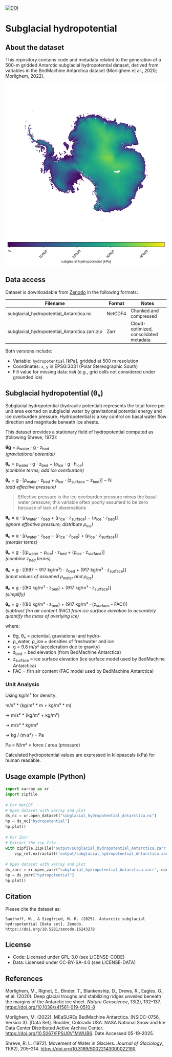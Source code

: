 [![DOI](https://zenodo.org/badge/986576162.svg)](https://doi.org/10.5281/zenodo.16243278)

# Subglacial hydropotential

## About the dataset

This repository contains code and metadata related to the generation of a 500-m gridded Antarctic subglacial hydropotential dataset, derived from variables in the BedMachine Antarctica dataset (Morlighem et al., 2020; Morlighem, 2022).

![Antarctic subglacial hydropotential map](output/subglacial_hydropotential_Antarctica.png)

## Data access

Dataset is downloadable from [Zenodo](https://doi.org/10.5281/zenodo.16243279) in the following formats:

Filename | Format | Notes |
|--------|--------|-------------|
|subglacial_hydropotential_Antarctica.nc| NetCDF4 | Chunked and compressed |
|subglacial_hydropotential_Antarctica.zarr.zip| Zarr | Cloud-optimized, consolidated metadata |

Both versions include:
- Variable: `hydropotential` [kPa], gridded at 500 m resolution
- Coordinates: `x`, `y` in EPSG:3031 (Polar Stereographic South)
- Fill value for missing data: `NaN` (e.g., grid cells not considered under grounded ice)

## Subglacial hydropotential (θₕ)
Subglacial hydropotential (hydraulic potential) represents the total force per unit area exerted on subglacial water by gravitational potential energy and ice overburden pressure. Hydropotential is a key control on basal water flow direction and magnitude beneath ice sheets.

This dataset provides a stationary field of hydropotential computed as (following Shreve, 1972):

**θg** = ρ<sub>water</sub> ⋅ g ⋅ z<sub>bed</sub>  
*(gravitational potential)*

**θₕ** = ρ<sub>water</sub> ⋅ g ⋅ z<sub>bed</sub> + (ρ<sub>ice</sub> ⋅ g ⋅ h<sub>ice</sub>)  
*(combine terms; add ice overburden)*

**θₕ** = g ⋅ [ρ<sub>water</sub> ⋅ z<sub>bed</sub> + ρ<sub>ice</sub> ⋅ (z<sub>surface</sub> − z<sub>bed</sub>)] − N  
*(add effective pressure)*

> Effective pressure is the ice overburden pressure minus the basal water pressure; this variable often poorly assumed to be zero because of lack of observations

**θₕ** = g ⋅ [ρ<sub>water</sub> ⋅ z<sub>bed</sub> + (ρ<sub>ice</sub> ⋅ z<sub>surface</sub>) − (ρ<sub>ice</sub> ⋅ z<sub>bed</sub>)]  
*(ignore effective pressure; distribute ρ<sub>ice</sub>)*

**θₕ** = g ⋅ [ρ<sub>water</sub> ⋅ z<sub>bed</sub> − (ρ<sub>ice</sub> ⋅ z<sub>bed</sub>) + (ρ<sub>ice</sub> ⋅ z<sub>surface</sub>)]  
*(reorder terms)*

**θₕ** = g ⋅ [(ρ<sub>water</sub> − ρ<sub>ice</sub>) ⋅ z<sub>bed</sub> + (ρ<sub>ice</sub> ⋅ z<sub>surface</sub>)]  
*(combine z<sub>bed</sub> terms)*

**θₕ** = g ⋅ [(997 − 917 kg/m³) ⋅ z<sub>bed</sub> + (917 kg/m³ ⋅ z<sub>surface</sub>)]  
*(input values of assumed ρ<sub>water</sub> and ρ<sub>ice</sub>)*

**θₕ** = g ⋅ [(80 kg/m³ ⋅ z<sub>bed</sub>) + (917 kg/m³ ⋅ z<sub>surface</sub>)]  
*(simplify)*

**θₕ** = g ⋅ [(80 kg/m³ ⋅ z<sub>bed</sub>) + (917 kg/m³ ⋅ (z<sub>surface</sub> - FAC))]  
*(subtract firn air content (FAC) from ice surface elevation to accurately quantify the mass of overlying ice)*

where:
- θg, θₕ = potential, graviational and hydro-
- ρ_water, ρ_ice = densities of freshwater and ice
- g = 9.8 m/s² (acceleration due to gravity)
- z<sub>bed</sub> = bed elevation (from BedMachine Antarctica)
- z<sub>surface</sub> = ice surface elevation (ice surface model used by BedMachine Antarctica)
- FAC = firn air content (FAC model used by BedMachine Antarctica)

### Unit Analysis

Using kg/m³ for density:

m/s² * (kg/m³ * m + kg/m³ * m)

→ m/s² * (kg/m² + kg/m²)

→ m/s² * kg/m²

→ kg / (m·s²) = Pa

Pa = N/m² = force / area (pressure)

Calculated hydropotential values are expressed in kilopascals (kPa) for human readable.

## Usage example (Python)

```python
import xarray as xr
import zipfile

# For NetCDF
# Open dataset with xarray and plot
ds_nc = xr.open_dataset("subglacial_hydropotential_Antarctica.nc")
hp = ds_nc["hydropotential"]
hp.plot()

# For Zarr
# Extract the zip file
with zipfile.ZipFile('output/subglacial_hydropotential_Antarctica.zarr.zip', 'r') as zip_ref:
    zip_ref.extractall('output/subglacial_hydropotential_Antarctica.zarr')

# Open dataset with xarray and plot
ds_zarr = xr.open_zarr("subglacial_hydropotential_Antarctica.zarr", consolidated=True)
hp = ds_zarr["hydropotential"]
hp.plot()
```

## Citation

Please cite the dataset as:

    Sauthoff, W., & Siegfried, M. R. (2025). Antarctic subglacial hydropotential [Data set]. Zenodo. https://doi.org/10.5281/zenodo.16243278

## License

* Code: Licensed under GPL-3.0 (see LICENSE-CODE)
* Data: Licensed under CC-BY-SA-4.0 (see LICENSE-DATA)

## References

Morlighem, M., Rignot, E., Binder, T., Blankenship, D., Drews, R., Eagles, G., et al. (2020). Deep glacial troughs and stabilizing ridges unveiled beneath the margins of the Antarctic ice sheet. *Nature Geoscience*, 13(2), 132–137. https://doi.org/10.1038/s41561-019-0510-8

Morlighem, M. (2022). MEaSUREs BedMachine Antarctica. (NSIDC-0756, Version 3). [Data Set]. Boulder, Colorado USA. NASA National Snow and Ice Data Center Distributed Active Archive Center. https://doi.org/10.5067/FPSU0V1MWUB6. Date Accessed 05-19-2025.

Shreve, R. L. (1972). Movement of Water in Glaciers. *Journal of Glaciology*, 11(62), 205–214. https://doi.org/10.3189/S002214300002219X
